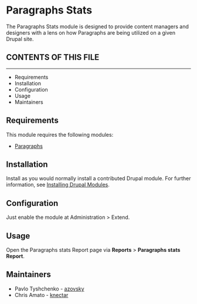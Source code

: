 # Paragraphs Stats

The Paragraphs Stats module is designed to provide content managers and 
designers with a lens on how Paragraphs are being utilized on a given Drupal 
site.

## CONTENTS OF THIS FILE

---------------------

* Requirements
* Installation
* Configuration
* Usage
* Maintainers

## Requirements

This module requires the following modules:
- [Paragraphs](https://www.drupal.org/project/paragraphs)

## Installation

Install as you would normally install a contributed Drupal module. For further 
information, see [Installing Drupal Modules](https://www.drupal.org/docs/extending-drupal/installing-modules#s-add-a-module-with-composer).

## Configuration

Just enable the module at Administration > Extend. 

## Usage

Open the Paragraphs stats Report page via 
**Reports** > **Paragraphs stats Report**.

## Maintainers

- Pavlo Tyshchenko - [azovsky](https://www.drupal.org/u/azovsky)
- Chris Amato - [knectar](https://www.drupal.org/u/knectar)
